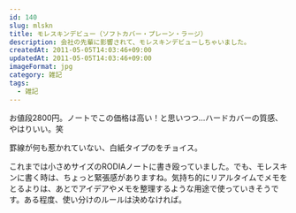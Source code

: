 ```yaml
---
id: 140
slug: mlskn
title: モレスキンデビュー（ソフトカバー・プレーン・ラージ）
description: 会社の先輩に影響されて、モレスキンデビューしちゃいました。
createdAt: 2011-05-05T14:03:46+09:00
updatedAt: 2011-05-05T14:03:46+09:00
imageFormat: jpg
category: 雑記
tags:
  - 雑記
---
```


お値段2800円。ノートでこの価格は高い！と思いつつ…ハードカバーの質感、やはりいい。笑

<app-photo-image article-id="140" img-file-name="molskn.jpg" caption="モレスキンノート（ハードカバー白紙タプ）"></app-photo-image>

罫線が何も惹かれていない、白紙タイプのをチョイス。

これまでは小さめサイズのRODIAノートに書き殴っていました。でも、モレスキンに書く時は、ちょっと緊張感がありますね。気持ち的にリアルタイムでメモをとるよりは、あとでアイデアやメモを整理するような用途で使っていきそうです。ある程度、使い分けのルールは決めなければ。

<app-kaereba-link item-title="モレスキン ノート クラシック ソフト 無地 ラージ" img-file-name="molskn_note_l_500x500.png" shop-name="モレスキン" amazon-item-id="B00NS9YMMW" rakuten-item-id="4063bfb91e548bdde294c47ed3269b1a" search-keyword="モレスキン ソフト 無地"></app-kaereba-link>
